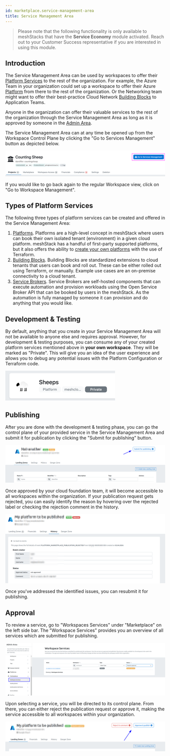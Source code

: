 ```yaml
---
id: marketplace.service-management-area
title: Service Management Area
---
```


> Please note that the following functionality is only available to meshStacks that have the **Service Economy** module activated.
> Reach out to your Customer Success representative if you are interested in using this module.

## Introduction

The Service Management Area can be used by workspaces to offer their [Platform Services](./marketplace.index.md#platform-services) to the rest of the organization.
For example, the Azure Team in your organization could set up a workspace to offer their Azure [Platform](./administration.platforms.md) from there to
the rest of the organization. Or the Networking team might want to offer their best-practice Cloud Network [Building Blocks](./administration.building-blocks.md)
to Application Teams.

Anyone in the organization can offer their valuable services to the rest of the organization through the
Service Management Area as long as it is approved by someone in the [Admin Area](./administration.index.md).

The Service Management Area can at any time be opened up from the Workspace Control Plane by clicking the
"Go to Services Management" button as depicted below.

![Introduction](assets/service-management-area/introduction.png)

If you would like to go back again to the regular Workspace view, click on "Go to Workspace Management".

## Types of Platform Services

The following three types of platform services can be created and offered in the Service Management Area:

1. [Platforms](./administration.platforms.md). Platforms are a high-level concept in meshStack where users can book
   their own isolated tenant (environment) in a given cloud platform. meshStack has a handful of first-party supported
   platforms, but it also offers the ability to [create your own platforms](./meshstack.how-to.create-your-own-platform.md)
   with the use of Terraform.
2. [Building Blocks](./administration.building-blocks.md). Building Blocks are standardized extensions to cloud tenants that users
   can book and roll out. These can be either rolled out using Terraform, or manually. Example use cases are an on-premise
   connectivity to a cloud tenant.
3. [Service Brokers](./administration.service-brokers.md). Service Brokers are self-hosted components that can execute
   automation and provision workloads using the Open Service Broker API that can be booked by users in the meshStack.
   As the automation is fully managed by someone it can provision and do anything that you would like.

## Development & Testing

By default, anything that you create in your Service Management Area will not be available to anyone else and requires approval.
However, for development & testing purposes, you can consume any of your created platform services mentioned above in
**your own workspace**. They will be marked as "Private". This will give you an idea of the user experience and allows you
to debug any potential issues with the Platform Configuration or Terraform code.

![Private](./assets/service-management-area/private.png)


## Publishing

After you are done with the development & testing phase, you can go the control plane of your provided service in the Service Management Area and submit it for publication by clicking the "Submit for publishing" button.

![Publishing](./assets/service-management-area/publish-button.png)

Once approved by your cloud foundation team, it will become accessible to all workspaces within the organization.
If your publication request gets rejected, you can easily identify the reason by hovering over the rejected label or checking the rejection comment in the history.

![Rejection](./assets/service-management-area/rejection-details.png)

Once you've addressed the identified issues, you can resubmit it for publishing.


## Approval

To review a service, go to "Workspaces Services" under "Marketplace" on the left side bar. The "Workspace Services" provides you an overview of all services which are submitted for publishing. 

![Workspace Services](./assets/service-management-area/workspace-services.png)

Upon selecting a service, you will be directed to its control plane. From there, you can either reject the publication request or approve it, making the service accessible to all workspaces within your organization.

![Approval](./assets/service-management-area/service-approval.png)
